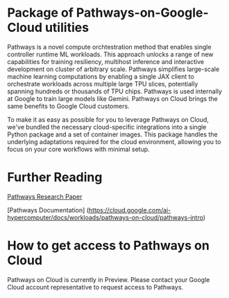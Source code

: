 # Package of Pathways-on-Google-Cloud utilities

Pathways is a novel compute orchtestration method that enables single controller runtime ML workloads.
This approach unlocks a range of new capabilities for training resiliency, multihost inference and interactive development on cluster of arbitrary scale.
Pathways simplifies large-scale machine learning computations by enabling a single JAX client to orchestrate workloads across multiple large TPU slices, potentially spanning hundreds or thousands of TPU chips. Pathways is used internally at Google to train large models like Gemini. Pathways on Cloud brings the same benefits to Google Cloud customers.

To make it as easy as possible for you to leverage Pathways on Cloud, we've bundled the necessary cloud-specific integrations into a single Python package and a set of container images.
This package handles the underlying adaptations required for the cloud environment, allowing you to focus on your core workflows with minimal setup.

# Further Reading
[Pathways Research Paper](https://arxiv.org/abs/2203.12533)

[Pathways Documentation] (https://cloud.google.com/ai-hypercomputer/docs/workloads/pathways-on-cloud/pathways-intro)


# How to get access to Pathways on Cloud

Pathways on Cloud is currently in Preview.
Please contact your Google Cloud account representative to request access to Pathways.


